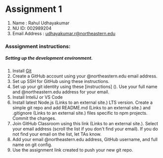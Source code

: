 # Assignment 1
1. Name : Rahul Udhayakumar
2. NU ID: 002989204
3. Email Address : udhayakumar.r@northeastern.edu

### Asssignment instructions:

##### Setting up the development environment.

1. Install [Git](https://github.com/)
2. Create a GitHub account using your @northeastern.edu email address.
3. Set up SSH for GitHub using these instructions.
4. Set up your git identity using these [instructions] (). Use your full name and @northeastern.edu address for your email. 
5. Install InteliJ or VS Code
6. Install latest Node.js (Links to an external site.) LTS version.
Create a simple git repo and add README.md (Links to an external site.) and .gitignore (Links to an external site.) files specific to npm projects.
Commit the changes.
7. Join GitHub Classroom using this link (Links to an external site.). Select your email address (scroll the list if you don't find your email). If you do not find your email on the list, let TAs know.
8. Add your email @northeastern.edu address, GitHub username, and full name on git config.
9. Use the assignment link created to push your new git repo.



<!---
RahulDeMaverick/RahulDeMaverick is a ✨ special ✨ repository because its `README.md` (this file) appears on your GitHub profile.
You can click the Preview link to take a look at your changes.
--->

